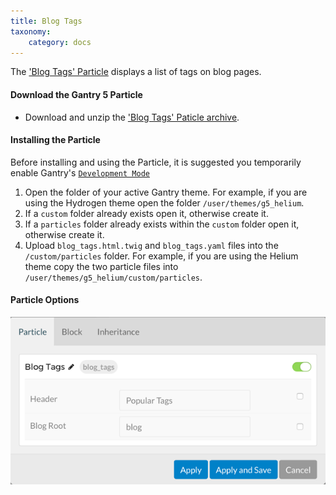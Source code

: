 ```yaml
---
title: Blog Tags
taxonomy:
    category: docs
---
```


The ['Blog Tags' Particle](https://github.com/hibbitts-design/grav-gantry5-particle-blog-tags) displays a list of tags on blog pages.

#### Download the Gantry 5 Particle
* Download and unzip the ['Blog Tags' Paticle archive](https://github.com/hibbitts-design/grav-gantry5-particle-blog-tags/archive/master.zip).

#### Installing the Particle

Before installing and using the Particle, it is suggested you temporarily enable Gantry's [`Development Mode`](http://docs.gantry.org/gantry5/configure/extras)

1. Open the folder of your active Gantry theme. For example, if you are using the Hydrogen theme open the folder `/user/themes/g5_helium`.
2. If a `custom` folder already exists open it, otherwise create it.
3. If a `particles` folder already exists within the `custom` folder open it, otherwise create it.
4. Upload `blog_tags.html.twig` and `blog_tags.yaml` files into the `/custom/particles` folder. For example, if you are using the Helium theme copy the two particle files into `/user/themes/g5_helium/custom/particles`.

#### Particle Options
!['Blog Tags' options](https://github.com/paulhibbitts/github-repo-images/blob/master/blog-tags-options.png?raw=true)
